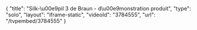 {
    "title": "Silk-\u00e9pil 3 de Braun - d\u00e9monstration produit",
    "type": "solo",
    "layout": "iframe-static",
    "videoId": "3784555",
    "url": "\/tvpembed\/3784555"
}